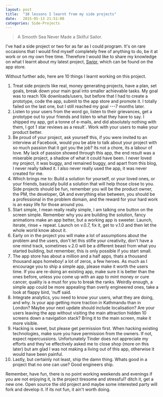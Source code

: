 ```yaml
---
layout: post
title:  "10 lessons I learnt from my side projects"
date:   2015-05-13 21:51:00
categories: Side-Projects
---
```


> A Smooth Sea Never Made a Skilful Sailor.


I've had a side project or two for as far as I could program. It's on rare occasions that I would find myself completely free of anything to do, be it at work or on my own free time. Therefore I would like to share my knowledge on what I learnt about my latest project, [Swipr](https://itunes.apple.com/us/app/swipr-auto-liker-for-tinder/id919218867?ls=1&mt=8), which can be found on the app store.

Without further ado, here are 10 things I learnt working on this project.

1. Treat side projects like real, money generating projects, have a plan, set goals, break down your main goal into smaller achievable tasks. My goal was to reach 10k downloads/users, but before that I had to create a prototype, code the app, submit to the app store and promote it. I totally failed on the last one, but I still reached my goal ---7 months later.
2. Listen to your users from the word go, listen to their grievances, get a prototype out to your friends and listen to what they have to say. I shipped my app, got a tonne of e-mails, and did absolutely nothing with them, I got 1 star reviews as a result`. Work with your users to make your product better.
3. Be proud of your project, ask yourself this, if you were invited to an interview at Facebook, would you be able to talk about your project with so much passion that it got you the job? Its not a chore, its a labour of love. My lack of passion showed through this app, the end result was a miserable project, a shadow of what it could have been. I never loved my project, it was buggy, and remained buggy, and apart from this blog, I never really talked it. I also never really used the app, it was never created for me.
4. Which brings me to: Build a solution for yourself, or your loved ones, or your friends, basically build a solution that will help those close to you. Side projects should be fun, remember you will be the product owner, the PM, the developer, QA and everything else between, you should be a professional in the problem domain, and the reward for your hard work is an easy life for those around you.
5. Start simple, I mean really really simple, I am talking one button on the screen simple. Remember why you are building the solution, fancy animations make an app better, but a working app is sweeter. Launch, iterate, rinse + repeat. Launch on v.0.7, fix it, get to v.1.0 and then let the whole world know about it.
6. Early on in the project you will make a lot of assumptions about the problem and the users, don't let this stifle your creativity, don't have a one mind track, sometimes v.2.0 will be a different beast from what you started building, but remember, this is only possible if you start small.
7. The app store has about a million and a half apps, thats a thousand thousand apps homeboy! a lot of zeros, a few heroes. As much as I encourage you to ship a simple app, please make it worth the users time. If you are re-doing an existing app, make sure it is better than the ones before, unless you come up with an app to mint money or cure cancer, quality is a must for you to break the ranks. Weirdly enough, a simple app could be more appealing than overly engineered ones, take a look at flappy bird, 'nuff said.
8. Integrate analytics, you need to know your users, what they are doing, and why. Is your app getting more traction in Kathmandu than in London? Maybe your next update should include localisation? Are your users leaving the app without visiting the main attraction hidden 10 screens down a navigation stack? Bring it to the main screen, make it more visible.
9. Hacking is sweet, but please get permission first. When hacking existing technologies, make sure you have permission from the owners. If not, expect repercussions. Unfortunately Tinder does not appreciate my efforts and they've effectively asked me to close shop (more on this later) but am glad I was not making a living out of this app, otherwise it would have been painful. 
10. Lastly, but certainly not least, ship the damn thing. Whats good in a project that no one can use? Good engineers ship. 

Remember, have fun, there is no point working weekends and evenings if you are not enjoying it, is the project tiresome and stressful? ditch it, get a new one. Open source the old project and maybe some interested party will fork and develop it. If its not fun, it ain't worth doing.